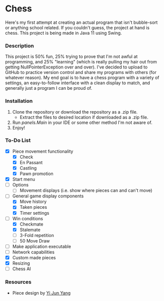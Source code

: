 # Chess
Here's my first attempt at creating an actual program that isn't bubble-sort or anything school related. If you couldn't guess, the project at hand is chess. This project is being made in Java 11 using Swing.

### Description
This project is 50% fun, 25% trying to prove that I'm not awful at programming, and 25% "learning" (which is really pulling my hair out from getting NullPointerException over and over). I've decided to upload to GitHub to practice version control and share my programs with others (for whatever reason). My end goal is to have a chess program with a variety of settings, an easy-to-follow interface with a clean display to match, and generally just a program I can be proud of.

### Installation
1. Clone the repository or download the repository as a .zip file.
   * Extract the files to desired location if downloaded as a .zip file.
2. Run *panels.Main* in your IDE or some other method I'm not aware of.
3. Enjoy!

### To-Do List
- [x] Piece movement functionality
  - [x] Check
  - [x] En Passant
  - [x] Castling
  - [x] Pawn promotion
- [x] Start menu
- [ ] Options
  - [ ] Movement displays (i.e. show where pieces can and can't move)
- [ ] General game display components
  - [x] Move history
  - [x] Taken pieces
  - [x] Timer settings
- [ ] Win conditions
  - [x] Checkmate
  - [x] Stalemate
  - [ ] 3-Fold repetition
  - [ ] 50 Move Draw
- [ ] Make application executable
- [ ] Network capabilities
- [x] Custom made pieces
- [x] Resizing
- [ ] Chess AI

### Resources
* Piece design by [Yi Jun Yang](https://www.instagram.com/y.yang.art/)
